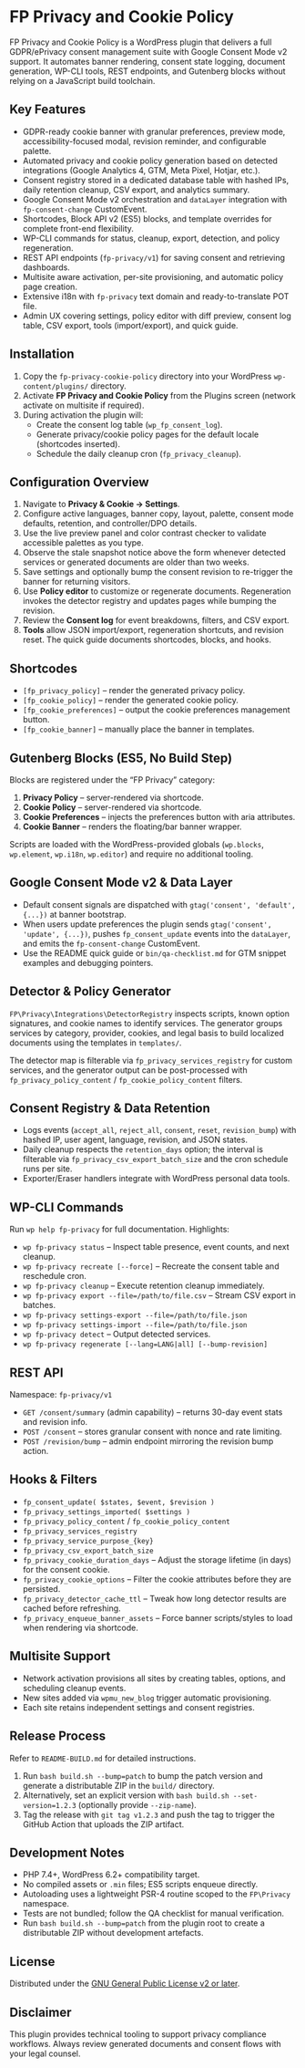 # FP Privacy and Cookie Policy

FP Privacy and Cookie Policy is a WordPress plugin that delivers a full GDPR/ePrivacy consent management suite with Google Consent Mode v2 support. It automates banner rendering, consent state logging, document generation, WP-CLI tools, REST endpoints, and Gutenberg blocks without relying on a JavaScript build toolchain.

## Key Features

- GDPR-ready cookie banner with granular preferences, preview mode, accessibility-focused modal, revision reminder, and configurable palette.
- Automated privacy and cookie policy generation based on detected integrations (Google Analytics 4, GTM, Meta Pixel, Hotjar, etc.).
- Consent registry stored in a dedicated database table with hashed IPs, daily retention cleanup, CSV export, and analytics summary.
- Google Consent Mode v2 orchestration and `dataLayer` integration with `fp-consent-change` CustomEvent.
- Shortcodes, Block API v2 (ES5) blocks, and template overrides for complete front-end flexibility.
- WP-CLI commands for status, cleanup, export, detection, and policy regeneration.
- REST API endpoints (`fp-privacy/v1`) for saving consent and retrieving dashboards.
- Multisite aware activation, per-site provisioning, and automatic policy page creation.
- Extensive i18n with `fp-privacy` text domain and ready-to-translate POT file.
- Admin UX covering settings, policy editor with diff preview, consent log table, CSV export, tools (import/export), and quick guide.

## Installation

1. Copy the `fp-privacy-cookie-policy` directory into your WordPress `wp-content/plugins/` directory.
2. Activate **FP Privacy and Cookie Policy** from the Plugins screen (network activate on multisite if required).
3. During activation the plugin will:
   - Create the consent log table (`wp_fp_consent_log`).
   - Generate privacy/cookie policy pages for the default locale (shortcodes inserted).
   - Schedule the daily cleanup cron (`fp_privacy_cleanup`).

## Configuration Overview

1. Navigate to **Privacy & Cookie → Settings**.
2. Configure active languages, banner copy, layout, palette, consent mode defaults, retention, and controller/DPO details.
3. Use the live preview panel and color contrast checker to validate accessible palettes as you type.
4. Observe the stale snapshot notice above the form whenever detected services or generated documents are older than two weeks.
5. Save settings and optionally bump the consent revision to re-trigger the banner for returning visitors.
6. Use **Policy editor** to customize or regenerate documents. Regeneration invokes the detector registry and updates pages while bumping the revision.
7. Review the **Consent log** for event breakdowns, filters, and CSV export.
8. **Tools** allow JSON import/export, regeneration shortcuts, and revision reset. The quick guide documents shortcodes, blocks, and hooks.

## Shortcodes

- `[fp_privacy_policy]` – render the generated privacy policy.
- `[fp_cookie_policy]` – render the generated cookie policy.
- `[fp_cookie_preferences]` – output the cookie preferences management button.
- `[fp_cookie_banner]` – manually place the banner in templates.

## Gutenberg Blocks (ES5, No Build Step)

Blocks are registered under the “FP Privacy” category:

1. **Privacy Policy** – server-rendered via shortcode.
2. **Cookie Policy** – server-rendered via shortcode.
3. **Cookie Preferences** – injects the preferences button with aria attributes.
4. **Cookie Banner** – renders the floating/bar banner wrapper.

Scripts are loaded with the WordPress-provided globals (`wp.blocks`, `wp.element`, `wp.i18n`, `wp.editor`) and require no additional tooling.

## Google Consent Mode v2 & Data Layer

- Default consent signals are dispatched with `gtag('consent', 'default', {...})` at banner bootstrap.
- When users update preferences the plugin sends `gtag('consent', 'update', {...})`, pushes `fp_consent_update` events into the `dataLayer`, and emits the `fp-consent-change` CustomEvent.
- Use the README quick guide or `bin/qa-checklist.md` for GTM snippet examples and debugging pointers.

## Detector & Policy Generator

`FP\Privacy\Integrations\DetectorRegistry` inspects scripts, known option signatures, and cookie names to identify services. The generator groups services by category, provider, cookies, and legal basis to build localized documents using the templates in `templates/`.

The detector map is filterable via `fp_privacy_services_registry` for custom services, and the generator output can be post-processed with `fp_privacy_policy_content` / `fp_cookie_policy_content` filters.

## Consent Registry & Data Retention

- Logs events (`accept_all`, `reject_all`, `consent`, `reset`, `revision_bump`) with hashed IP, user agent, language, revision, and JSON states.
- Daily cleanup respects the `retention_days` option; the interval is filterable via `fp_privacy_csv_export_batch_size` and the cron schedule runs per site.
- Exporter/Eraser handlers integrate with WordPress personal data tools.

## WP-CLI Commands

Run `wp help fp-privacy` for full documentation. Highlights:

- `wp fp-privacy status` – Inspect table presence, event counts, and next cleanup.
- `wp fp-privacy recreate [--force]` – Recreate the consent table and reschedule cron.
- `wp fp-privacy cleanup` – Execute retention cleanup immediately.
- `wp fp-privacy export --file=/path/to/file.csv` – Stream CSV export in batches.
- `wp fp-privacy settings-export --file=/path/to/file.json`
- `wp fp-privacy settings-import --file=/path/to/file.json`
- `wp fp-privacy detect` – Output detected services.
- `wp fp-privacy regenerate [--lang=LANG|all] [--bump-revision]`

## REST API

Namespace: `fp-privacy/v1`

- `GET /consent/summary` (admin capability) – returns 30-day event stats and revision info.
- `POST /consent` – stores granular consent with nonce and rate limiting.
- `POST /revision/bump` – admin endpoint mirroring the revision bump action.

## Hooks & Filters

- `fp_consent_update( $states, $event, $revision )`
- `fp_privacy_settings_imported( $settings )`
- `fp_privacy_policy_content` / `fp_cookie_policy_content`
- `fp_privacy_services_registry`
- `fp_privacy_service_purpose_{key}`
- `fp_privacy_csv_export_batch_size`
- `fp_privacy_cookie_duration_days` – Adjust the storage lifetime (in days) for the consent cookie.
- `fp_privacy_cookie_options` – Filter the cookie attributes before they are persisted.
- `fp_privacy_detector_cache_ttl` – Tweak how long detector results are cached before refreshing.
- `fp_privacy_enqueue_banner_assets` – Force banner scripts/styles to load when rendering via shortcode.

## Multisite Support

- Network activation provisions all sites by creating tables, options, and scheduling cleanup events.
- New sites added via `wpmu_new_blog` trigger automatic provisioning.
- Each site retains independent settings and consent registries.

## Release Process

Refer to `README-BUILD.md` for detailed instructions.

1. Run `bash build.sh --bump=patch` to bump the patch version and generate a distributable ZIP in the `build/` directory.
2. Alternatively, set an explicit version with `bash build.sh --set-version=1.2.3` (optionally provide `--zip-name`).
3. Tag the release with `git tag v1.2.3` and push the tag to trigger the GitHub Action that uploads the ZIP artifact.

## Development Notes

- PHP 7.4+, WordPress 6.2+ compatibility target.
- No compiled assets or `.min` files; ES5 scripts enqueue directly.
- Autoloading uses a lightweight PSR-4 routine scoped to the `FP\Privacy` namespace.
- Tests are not bundled; follow the QA checklist for manual verification.
- Run `bash build.sh --bump=patch` from the plugin root to create a distributable ZIP without development artefacts.

## License

Distributed under the [GNU General Public License v2 or later](LICENSE).

## Disclaimer

This plugin provides technical tooling to support privacy compliance workflows. Always review generated documents and consent flows with your legal counsel.
